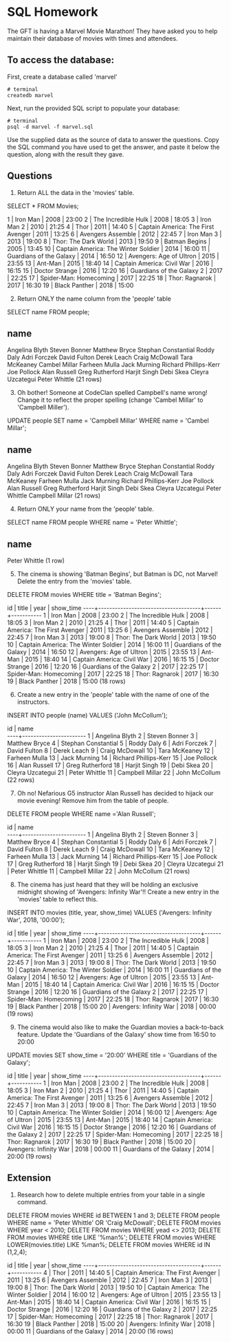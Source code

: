 # SQL Homework

The GFT is having a Marvel Movie Marathon! They have asked you to help maintain their database of movies with times and attendees.

## To access the database:

First, create a database called 'marvel'

```
# terminal
createdb marvel
```

Next, run the provided SQL script to populate your database:

```
# terminal
psql -d marvel -f marvel.sql
```

Use the supplied data as the source of data to answer the questions.  Copy the SQL command you have used to get the answer, and paste it below the question, along with the result they gave.

## Questions

1. Return ALL the data in the 'movies' table.

SELECT * FROM Movies;

1 | Iron Man                            | 2008 | 23:00
2 | The Incredible Hulk                 | 2008 | 18:05
3 | Iron Man 2                          | 2010 | 21:25
4 | Thor                                | 2011 | 14:40
5 | Captain America: The First Avenger  | 2011 | 13:25
6 | Avengers Assemble                   | 2012 | 22:45
7 | Iron Man 3                          | 2013 | 19:00
8 | Thor: The Dark World                | 2013 | 19:50
9 | Batman Begins                       | 2005 | 13:45
10 | Captain America: The Winter Soldier | 2014 | 16:00
11 | Guardians of the Galaxy             | 2014 | 16:50
12 | Avengers: Age of Ultron             | 2015 | 23:55
13 | Ant-Man                             | 2015 | 18:40
14 | Captain America: Civil War          | 2016 | 16:15
15 | Doctor Strange                      | 2016 | 12:20
16 | Guardians of the Galaxy 2           | 2017 | 22:25
17 | Spider-Man: Homecoming              | 2017 | 22:25
18 | Thor: Ragnarok                      | 2017 | 16:30
19 | Black Panther                       | 2018 | 15:00

2. Return ONLY the name column from the 'people' table

SELECT name FROM people;

name          
-----------------------
Angelina Blyth
Steven Bonner
Matthew Bryce
Stephan Constantial
Roddy Daly
Adri Forczek
David Fulton
Derek Leach
Craig McDowall
Tara McKeaney
Cambel Millar
Farheen Mulla
Jack Murning
Richard Phillips-Kerr
Joe Pollock
Alan Russell
Greg Rutherford
Harjit Singh
Debi Skea
Cleyra Uzcategui
Peter Whittle
(21 rows)




3. Oh bother! Someone at CodeClan spelled Campbell's name wrong! Change it to reflect the proper spelling (change 'Cambel Millar' to 'Campbell Miller').

UPDATE people SET name = 'Campbell Millar' WHERE name = 'Cambel Millar';

name         
-----------------------
Angelina Blyth
Steven Bonner
Matthew Bryce
Stephan Constantial
Roddy Daly
Adri Forczek
David Fulton
Derek Leach
Craig McDowall
Tara McKeaney
Farheen Mulla
Jack Murning
Richard Phillips-Kerr
Joe Pollock
Alan Russell
Greg Rutherford
Harjit Singh
Debi Skea
Cleyra Uzcategui
Peter Whittle
Campbell Millar
(21 rows)


4. Return ONLY your name from the 'people' table.

SELECT name FROM people WHERE name = 'Peter Whittle';

name      
---------------
Peter Whittle
(1 row)


5. The cinema is showing 'Batman Begins', but Batman is DC, not Marvel! Delete the entry from the 'movies' table.

DELETE FROM movies WHERE title = 'Batman Begins';

id |                title                | year | show_time
----+-------------------------------------+------+-----------
 1 | Iron Man                            | 2008 | 23:00
 2 | The Incredible Hulk                 | 2008 | 18:05
 3 | Iron Man 2                          | 2010 | 21:25
 4 | Thor                                | 2011 | 14:40
 5 | Captain America: The First Avenger  | 2011 | 13:25
 6 | Avengers Assemble                   | 2012 | 22:45
 7 | Iron Man 3                          | 2013 | 19:00
 8 | Thor: The Dark World                | 2013 | 19:50
10 | Captain America: The Winter Soldier | 2014 | 16:00
11 | Guardians of the Galaxy             | 2014 | 16:50
12 | Avengers: Age of Ultron             | 2015 | 23:55
13 | Ant-Man                             | 2015 | 18:40
14 | Captain America: Civil War          | 2016 | 16:15
15 | Doctor Strange                      | 2016 | 12:20
16 | Guardians of the Galaxy 2           | 2017 | 22:25
17 | Spider-Man: Homecoming              | 2017 | 22:25
18 | Thor: Ragnarok                      | 2017 | 16:30
19 | Black Panther                       | 2018 | 15:00
(18 rows)


6. Create a new entry in the 'people' table with the name of one of the instructors.

INSERT INTO people (name) VALUES ('John McCollum');

id |         name          
----+-----------------------
 1 | Angelina Blyth
 2 | Steven Bonner
 3 | Matthew Bryce
 4 | Stephan Constantial
 5 | Roddy Daly
 6 | Adri Forczek
 7 | David Fulton
 8 | Derek Leach
 9 | Craig McDowall
10 | Tara McKeaney
12 | Farheen Mulla
13 | Jack Murning
14 | Richard Phillips-Kerr
15 | Joe Pollock
16 | Alan Russell
17 | Greg Rutherford
18 | Harjit Singh
19 | Debi Skea
20 | Cleyra Uzcategui
21 | Peter Whittle
11 | Campbell Millar
22 | John McCollum
(22 rows)

7. Oh no! Nefarious G5 instructor Alan Russell has decided to hijack our movie evening! Remove him from the table of people.

DELETE FROM people WHERE name ='Alan Russell';

id |         name          
----+-----------------------
 1 | Angelina Blyth
 2 | Steven Bonner
 3 | Matthew Bryce
 4 | Stephan Constantial
 5 | Roddy Daly
 6 | Adri Forczek
 7 | David Fulton
 8 | Derek Leach
 9 | Craig McDowall
10 | Tara McKeaney
12 | Farheen Mulla
13 | Jack Murning
14 | Richard Phillips-Kerr
15 | Joe Pollock
17 | Greg Rutherford
18 | Harjit Singh
19 | Debi Skea
20 | Cleyra Uzcategui
21 | Peter Whittle
11 | Campbell Millar
22 | John McCollum
(21 rows)

8. The cinema has just heard that they will be holding an exclusive midnight showing of 'Avengers: Infinity War'!! Create a new entry in the 'movies' table to reflect this.

INSERT INTO movies (title, year, show_time) VALUES ('Avengers: Infinity War', 2018, '00:00');

id |                title                | year | show_time
----+-------------------------------------+------+-----------
 1 | Iron Man                            | 2008 | 23:00
 2 | The Incredible Hulk                 | 2008 | 18:05
 3 | Iron Man 2                          | 2010 | 21:25
 4 | Thor                                | 2011 | 14:40
 5 | Captain America: The First Avenger  | 2011 | 13:25
 6 | Avengers Assemble                   | 2012 | 22:45
 7 | Iron Man 3                          | 2013 | 19:00
 8 | Thor: The Dark World                | 2013 | 19:50
10 | Captain America: The Winter Soldier | 2014 | 16:00
11 | Guardians of the Galaxy             | 2014 | 16:50
12 | Avengers: Age of Ultron             | 2015 | 23:55
13 | Ant-Man                             | 2015 | 18:40
14 | Captain America: Civil War          | 2016 | 16:15
15 | Doctor Strange                      | 2016 | 12:20
16 | Guardians of the Galaxy 2           | 2017 | 22:25
17 | Spider-Man: Homecoming              | 2017 | 22:25
18 | Thor: Ragnarok                      | 2017 | 16:30
19 | Black Panther                       | 2018 | 15:00
20 | Avengers: Infinity War              | 2018 | 00:00
(19 rows)

9. The cinema would also like to make the Guardian movies a back-to-back feature. Update the 'Guardians of the Galaxy' show time from 16:50 to 20:00

UPDATE movies SET show_time = '20:00' WHERE title = 'Guardians of the Galaxy';

id |                title                | year | show_time
----+-------------------------------------+------+-----------
 1 | Iron Man                            | 2008 | 23:00
 2 | The Incredible Hulk                 | 2008 | 18:05
 3 | Iron Man 2                          | 2010 | 21:25
 4 | Thor                                | 2011 | 14:40
 5 | Captain America: The First Avenger  | 2011 | 13:25
 6 | Avengers Assemble                   | 2012 | 22:45
 7 | Iron Man 3                          | 2013 | 19:00
 8 | Thor: The Dark World                | 2013 | 19:50
10 | Captain America: The Winter Soldier | 2014 | 16:00
12 | Avengers: Age of Ultron             | 2015 | 23:55
13 | Ant-Man                             | 2015 | 18:40
14 | Captain America: Civil War          | 2016 | 16:15
15 | Doctor Strange                      | 2016 | 12:20
16 | Guardians of the Galaxy 2           | 2017 | 22:25
17 | Spider-Man: Homecoming              | 2017 | 22:25
18 | Thor: Ragnarok                      | 2017 | 16:30
19 | Black Panther                       | 2018 | 15:00
20 | Avengers: Infinity War              | 2018 | 00:00
11 | Guardians of the Galaxy             | 2014 | 20:00
(19 rows)

## Extension

1. Research how to delete multiple entries from your table in a single command.

DELETE FROM movies WHERE id BETWEEN 1 and 3;
DELETE FROM people WHERE name = 'Peter Whittle' OR 'Craig McDowall';
DELETE FROM movies WHERE year < 2010;
DELETE FROM movies WHERE yead <> 2013; <!-- <> means does NOT equal. -->
DELETE FROM movies WHERE title LIKE '%man%'; <!-- -- %% is a wildcard character. This would cause anything which has the phrase 'man' in it to be removed. Note that it is case sensitive. Anything with 'Man' in it would remain. -->
DELETE FROM movies WHERE LOWER(movies.title) LIKE %man%; <!-- This operation would cause the movie titles to be changed to lower case, allowing capitalised entries to also be targetted. -->
DELETE FROM movies WHERE id IN (1,2,4); <!-- Allows us to target specific entries to be deleted. -->



id |                title                | year | show_time
----+-------------------------------------+------+-----------
 4 | Thor                                | 2011 | 14:40
 5 | Captain America: The First Avenger  | 2011 | 13:25
 6 | Avengers Assemble                   | 2012 | 22:45
 7 | Iron Man 3                          | 2013 | 19:00
 8 | Thor: The Dark World                | 2013 | 19:50
10 | Captain America: The Winter Soldier | 2014 | 16:00
12 | Avengers: Age of Ultron             | 2015 | 23:55
13 | Ant-Man                             | 2015 | 18:40
14 | Captain America: Civil War          | 2016 | 16:15
15 | Doctor Strange                      | 2016 | 12:20
16 | Guardians of the Galaxy 2           | 2017 | 22:25
17 | Spider-Man: Homecoming              | 2017 | 22:25
18 | Thor: Ragnarok                      | 2017 | 16:30
19 | Black Panther                       | 2018 | 15:00
20 | Avengers: Infinity War              | 2018 | 00:00
11 | Guardians of the Galaxy             | 2014 | 20:00
(16 rows)
